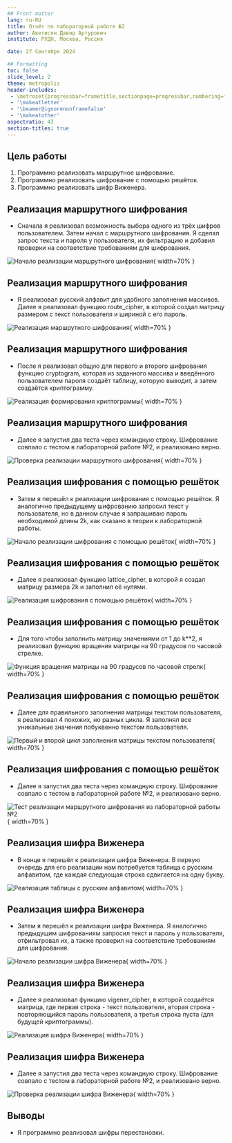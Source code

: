 ```yaml
---
## Front matter
lang: ru-RU
title: Отчёт по лабораторной работе №2
author: Аветисян Давид Артурович
institute: РУДН, Москва, Россия

date: 27 Сентября 2024

## Formatting
toc: false
slide_level: 2
theme: metropolis
header-includes: 
 - \metroset{progressbar=frametitle,sectionpage=progressbar,numbering=fraction}
 - '\makeatletter'
 - '\beamer@ignorenonframefalse'
 - '\makeatother'
aspectratio: 43
section-titles: true
---
```


## Цель работы

1. Программно реализовать маршрутное шифрование.
2. Программно реализовать шифрование с помощью решёток.
3. Программно реализовать шифр Виженера.

## Реализация маршрутного шифрования

- Сначала я реализовал возможность выбора одного из трёх шифров пользователем. Затем начал с маршрутного шифрования. Я сделал запрос текста и пароля у пользователя, их фильтрацию и добавил проверки на соответствие требованиям для шифрования.

![Начало реализации маршрутного шифрования](image02/image_01.png){ width=70% }

## Реализация маршрутного шифрования

- Я реализовал русский алфавит для удобного заполнения массивов. Далее я реализовал функцию route_cipher, в которой создал матрицу размером с текст пользователя и шириной с его пароль.

![Реализация маршрутного шифрования](image02/image_02.png){ width=70% }

## Реализация маршрутного шифрования

- После я реализовал общую для первого и второго шифрования функцию cryptogram, которая из заданного массива и введённого пользователем пароля создаёт таблицу, которую выводит, а затем создаётся криптограмму.

![Реализация формирования криптограммы](image02/image_03.png){ width=70% }

## Реализация маршрутного шифрования

- Далее я запустил два теста через командную строку. Шифрование совпало с тестом в лабораторной работе №2, и реализовано верно.

![Проверка реализации маршрутного шифрования](image02/image_04.png){ width=70% }

## Реализация шифрования с помощью решёток

- Затем я перешёл к реализации шифрования с помощью решёток. Я аналогично предыдущему шифрованию запросил текст у пользователя, но в данном случае я запрашиваю пароль необходимой длины 2k, как сказано в теории к лабораторной работы. 

![Начало реализации шифрования с помощью решёток](image02/image_05.png){ width=70% }

## Реализация шифрования с помощью решёток

- Далее я реализовал функцию lattice_cipher, в которой я создал матрицу размера 2k и заполнил её нулями.

![Реализация шифрования с помощью решёток](image02/image_06.png){ width=70% }

## Реализация шифрования с помощью решёток

- Для того чтобы заполнить матрицу значениями от 1 до k**2, я реализовал функцию вращения матрицы на 90 градусов по часовой стрелке. 

![Функция вращения матрицы на 90 градусов по часовой стрелк](image02/image_07.png){ width=70% }

## Реализация шифрования с помощью решёток

- Далее для правильного заполнения матрицы текстом пользователя, я реализовал 4 похожих, но разных цикла. Я заполнял все уникальные значения побуквенно текстом пользователя. 

![Первый и второй цикл заполнения матрицы текстом пользователя](image02/image_08.png){ width=70% }

## Реализация шифрования с помощью решёток

- Далее я запустил два теста через командную строку. Шифрование совпало с тестом в лабораторной работе №2, и реализовано верно.

![Тест реализации маршрутного шифрования из лабораторной работы №2](image02/image_10.png){ width=70% }

## Реализация шифра Виженера

- В конце я перешёл к реализации шифра Виженера. В первую очередь для его реализации нам потребуется таблица с русским алфавитом, где каждая следующая строка сдвигается на одну букву. 

![Реализация таблицы с русским алфавитом](image02/image_12.png){ width=70% }

## Реализация шифра Виженера

- Затем я перешёл к реализации шифра Виженера. Я аналогично предыдущим шифрованиям запросил текст и пароль у пользователя, отфильтровал их, а также проверил на соответствие требованиям для шифрования.

![Начало реализации шифра Виженера](image02/image_13.png){ width=70% }

## Реализация шифра Виженера

- Далее я реализовал функцию vigener_cipher, в которой создаётся матрица, где первая строка - текст пользователя, вторая строка - повторяющийся пароль пользователя, а третья строка пуста (для будущей криптограммы). 

![Реализация шифра Виженера](image02/image_14.png){ width=70% }

## Реализация шифра Виженера

- Далее я запустил два теста через командную строку. Шифрование совпало с тестом в лабораторной работе №2, и реализовано верно.

![Проверка реализации шифра Виженера](image02/image_15.png){ width=70% }

## Выводы

- Я программно реализовал шифры перестановки.
